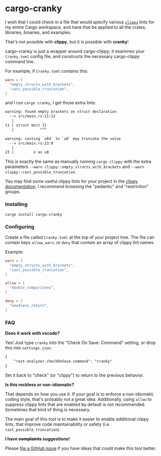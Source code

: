 # cargo-cranky

I wish that I could check in a file that would specify various [`clippy`][clippy] lints for my entire Cargo workspace, and have that be applied to all the crates, libraries, binaries, and examples.

That's not possible with **clippy**, but it is possible with **cranky**!

cargo-cranky is just a wrapper around cargo-clippy; it examines your `Cranky.toml` config file, and constructs the necessary cargo-clippy command line.

For example, if `Cranky.toml` contains this:

```toml
warn = [
  "empty_structs_with_brackets",
  "cast_possible_truncation",
]
```

and I run `cargo cranky`, I get those extra lints:
```txt
warning: found empty brackets on struct declaration
  --> src/main.rs:11:12
   |
11 | struct Unit {}
   |            ^^^
```

```txt
warning: casting `u64` to `u8` may truncate the value
  --> src/main.rs:23:9
   |
23 |         x as u8
```

This is exactly the same as manually running `cargo clippy` with the extra parameters `--warn clippy::empty_structs_with_brackets` and `--warn clippy::cast_possible_truncation`.

You may find some useful clippy lints for your project in the [clippy documentation][clippy-docs]. I recommend browsing the "pedantic" and "restriction" groups.

### Installing

`cargo install cargo-cranky`

### Configuring

Create a file called `Cranky.toml` at the top of your project tree. The file can contain keys `allow`, `warn`, or `deny` that contain an array of clippy lint names.

Example:
```toml
warn = [
  "empty_structs_with_brackets",
  "cast_possible_truncation",
]

allow = [
  "double_comparisons",
]

deny = [
  "needless_return",
]
```

### FAQ

**Does it work with vscode?**

Yes! Just type `cranky` into the "Check On Save: Command" setting, or drop this into `settings.json`:
```txt
{
    "rust-analyzer.checkOnSave.command": "cranky"
}
```

Set it back to "check" (or "clippy") to return to the previous behavior.

**Is this reckless or non-idiomatic?**

That depends on how you use it. If your goal is to enforce a non-idiomatic coding style, that's probably not a great idea. Additionally, using `allow` to suppress clippy lints that are enabled by default is not recommended. Sometimes that kind of thing is necessary.

The main goal of this tool is to make it easier to enable additional clippy lints, that improve code maintainability or safety (i.e. `cast_possible_truncation`).

**I have ~~complaints~~ suggestions!**

Please [file a GitHub issue][github-issue] if you have ideas that could make this tool better.


[github-issue]: https://github.com/ericseppanen/cargo-cranky/issues
[clippy]: https://github.com/rust-lang/rust-clippy#readme
[clippy-docs]: https://rust-lang.github.io/rust-clippy/stable/index.html
